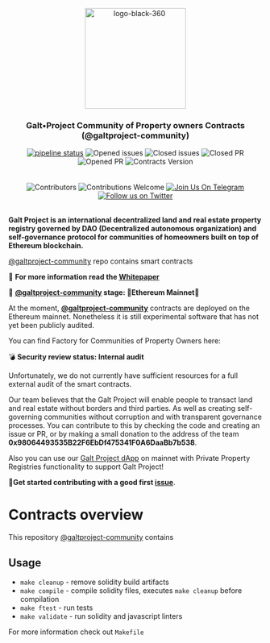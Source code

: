 
<p align="center"> <img src="https://github.com/galtproject/galtproject-docs/blob/master/images/logo-black-1.png" alt="logo-black-360" width="200"/></p>

<h3 align="center">Galt•Project Community of Property owners Contracts (@galtproject-community)</h3>
<div align="center">
</div>

<div align="center">
<a href="https://gitlab.com/galtproject/galtproject-fund-basic/pipelines" targe="_blank"><img alt="pipeline status" src="https://gitlab.com/galtproject/galtproject-fund-basic/badges/master/pipeline.svg" /></a>
<img src="https://img.shields.io/github/issues-raw/galtproject/galtproject-community.svg?color=green&style=flat-square" alt="Opened issues"/>
<img src="https://img.shields.io/github/issues-closed-raw/galtproject/galtproject-community.svg?color=blue&style=flat-square" alt="Closed issues" />
<img src="https://img.shields.io/github/issues-pr-closed/galtproject/galtproject-community.svg?color=green&style=flat-square" alt="Closed PR"/>
<img src="https://img.shields.io/github/issues-pr-raw/galtproject/galtproject-community.svg?color=green&style=flat-square" alt="Opened PR"/>
 <img src="https://img.shields.io/badge/version-0.12.0-orange.svg" alt="Contracts Version"/>
</div>
<br/>
<br/>
<div align="center">
  <img src="https://img.shields.io/github/contributors/galtproject/galtproject-community?style=flat-square" alt="Сontributors" />
  <img src="https://img.shields.io/badge/contributions-welcome-orange.svg?style=flat-square" alt="Contributions Welcome" />
  <a href="https://t.me/galtproject"><img src="https://img.shields.io/badge/Join%20Us%20On-Telegram-2599D2.svg?style=flat-square" alt="Join Us On Telegram" /></a>
  <a href="https://twitter.com/galtproject"><img src="https://img.shields.io/twitter/follow/galtproject?label=Follow&style=social" alt="Follow us on Twitter" /></a>
</div>
<br/>

**Galt Project is an international decentralized land and real estate property registry governed by DAO (Decentralized autonomous organization) and self-governance protocol for communities of homeowners built on top of Ethereum blockchain.**

[@galtproject-community](https://github.com/galtproject/galtproject-community) repo contains smart contracts 

:page_with_curl: **For more information read the [Whitepaper](https://github.com/galtproject/galtproject-docs/blob/master/en/Whitepaper.md)**

:construction: **[@galtproject-community](https://github.com/galtproject/galtproject-community) stage: :tada:Ethereum Mainnet:tada:**

At the moment, **[@galtproject-community](https://github.com/galtproject/galtproject-community)** contracts are deployed on the Ethereum mainnet. Nonetheless
it is still experimental software that has not yet been publicly audited.

You can find Factory for Communities of Property Owners here: 

:bomb: **Security review status: Internal audit**

Unfortunately, we do not currently have sufficient resources for a full external audit of the smart contracts. 

Our team believes that the Galt Project will enable people to transact land and real estate without borders and third parties. As well as creating self-governing communities without corruption and with transparent governance processes. 
You can contribute to this by checking the code and creating an issue or PR, or by making a small donation to the address of the team **0x98064493535B22F6EbDf475341F0A6DaaBb7b538**.

Also you can use our [Galt Project dApp](https://app.galtproject.io/) on mainnet with Private Property Registries functionality to support Galt Project!

:memo:**Get started contributing with a good first [issue](https://github.com/galtproject/galtproject-core/issues)**.

# Contracts overview
This repository [@galtproject-community](https://github.com/galtproject/galtproject-community) contains 

## Usage

* `make cleanup` - remove solidity build artifacts
* `make compile` - compile solidity files, executes `make cleanup` before compilation
* `make ftest` - run tests
* `make validate` - run solidity and javascript linters

For more information check out `Makefile`

